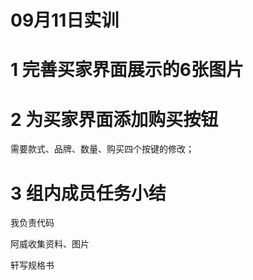 09月11日实训
===

# 1 完善买家界面展示的6张图片

# 2 为买家界面添加购买按钮

需要款式、品牌、数量、购买四个按键的修改；

# 3 组内成员任务小结

我负责代码

阿威收集资料、图片

轩写规格书